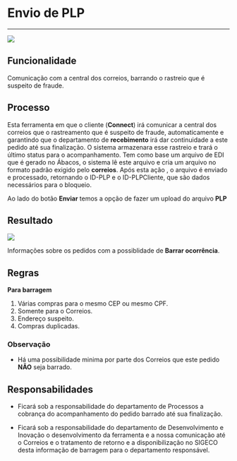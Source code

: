 # Envio de PLP

---

![](http://developers.connectparts.com.br/imagens/fluxoBarragem01.png)

## Funcionalidade

Comunicação com a central dos correios, barrando o rastreio que é suspeito de fraude.

## Processo

Esta ferramenta em que o cliente (**Connect**) irá comunicar a central dos correios que o rastreamento que é suspeito de fraude, automaticamente e garantindo que o departamento de **recebimento** irá dar continuidade a este pedido até sua finalização. O sistema armazenara esse rastreio e trará o último status para o acompanhamento.
Tem como base um arquivo de EDI que é gerado no Ábacos, o sistema lê este arquivo e cria um arquivo no formato padrão exigido pelo **correios**.
Após esta ação , o arquivo é enviado e processado, retornando o ID-PLP e o ID-PLPCliente, que são dados necessários para o bloqueio.

Ao lado do botão **Enviar** temos a opção de fazer um upload do arquivo **PLP**

## Resultado

![](http://developers.connectparts.com.br/imagens/fluxoBarragem02.png)

Informações sobre os pedidos com a possiblidade de **Barrar ocorrência**.

## Regras

**Para barragem**

1. Várias compras para o mesmo CEP ou mesmo CPF.
2. Somente para o Correios.
3. Endereço suspeito.
4. Compras duplicadas.

### Observação

- Há uma possibilidade minima por parte dos Correios que este pedido **NÃO** seja barrado.

## Responsabilidades

- Ficará sob a responsabilidade do departamento de Processos a cobrança do acompanhamento do pedido barrado até sua finalização.

- Ficará sob a responsabilidade do departamento de Desenvolvimento e Inovação o desenvolvimento da ferramenta e a nossa comunicação até o Correios e o tratamento de retorno e a disponibilização no SIGECO desta informação de barragem para o departamento responsável.